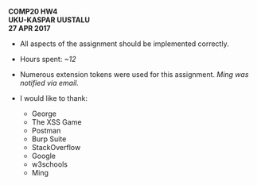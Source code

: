 **COMP20 HW4**  
**UKU-KASPAR UUSTALU**  
**27 APR 2017**  

* All aspects of the assignment should be implemented correctly.

* Hours spent: *~12*

* Numerous extension tokens were used for this assignment. *Ming was notified via email.*

* I would like to thank:
    - George
    - The XSS Game
    - Postman
    - Burp Suite
    - StackOverflow
    - Google
    - w3schools
    - Ming
